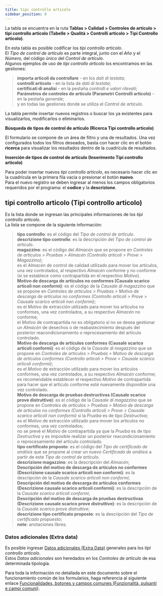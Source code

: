 ```yaml
---
title: tipi controllo articolo
sidebar_position: 9
---
```


La tabla se encuentra en la ruta **Tablas > Calidad > Controles de artículo > tipi controllo articolo (Tabelle > Qualità > Controlli articolo > Tipi Controllo articolo)**.

En esta tabla es posible codificar los *tipi controllo articolo*.  
El *Tipo de control de artículo* es parte integral, junto con el *Año* y el *Número*, del código único del *Control de artículo*.  
Algunos ejemplos de uso de *tipi controllo articolo* los encontramos en las gestiones:  
> **importa articoli da controllare** - en los *dati di testata*;  
> **controlli articolo** - en la lista de *dati di testata*;  
> **certificati di analisi** - en la pestaña *controlli e valori rilevati*;  
> **Parámetros de controles de artículo (Parametri Controlli articolo)** - en la pestaña *generale*;  
y en todas las gestiones donde se utiliza el *Control de artículo*.

La tabla permite insertar nuevos registros o buscar los ya existentes para visualizarlos, modificarlos o eliminarlos.

**Búsqueda de tipos de control de artículo (Ricerca Tipi controllo articolo)**

El formulario se compone de un área de filtro y una de resultados. Una vez configurados todos los filtros deseados, basta con hacer clic en el botón **ricerca** para visualizar los resultados dentro de la cuadrícula de resultados.

**Inserción de tipos de control de artículo (Inserimento Tipi controllo articolo)**

Para poder insertar nuevos *tipi controllo articolo*, es necesario hacer clic en la cuadrícula en la primera fila vacía o presionar el botón **nuovo**.  
Para el nuevo registro se deben ingresar al menos los campos obligatorios requeridos por el programa: el **codice** y la **descrizione**.

## tipi controllo articolo (Tipi controllo articolo)

Es la lista donde se ingresan las principales informaciones de los *tipi controllo articolo*.  
La lista se compone de la siguiente información:  
> **tipo controllo**: es el código del *Tipo de control de artículo*.  
> **descrizione tipo controllo**: es la descripción del *Tipo de control de artículo*.  
> **magazzino**: es el código del *Almacén* que se propone en *Controles de artículos > Pruebas > Almacén (Controllo articoli > Prove > Magazzino)*;  
es el *Almacén* de control de calidad utilizado para mover los artículos, una vez controlados, al respectivo *Almacén* conforme y no conforme (si se establece como contrapartida en el respectivo *Motivo*).  
> **Motivo de descarga de artículos no conformes (Causale scarico articoli non conformi)**: es el código de la *Causale di magazzino* que se propone en *Controles de artículos > Pruebas > Motivo de descarga de artículos no conformes (Controllo articoli > Prove > Causale scarico articoli non conformi)*;  
es el *Motivo* de extracción utilizado para mover los artículos no conformes, una vez controlados, a su respectivo *Almacén* no conforme;  
el *Motivo* de contrapartida no es obligatorio si no se desea gestionar un *Almacén* de desechos o de reabastecimiento después del posterior reacondicionamiento o reprocesamiento del artículo controlado.  
> **Motivo de descarga de artículos conformes (Causale scarico articoli conformi)**: es el código de la *Causale di magazzino* que se propone en *Controles de artículos > Pruebas > Motivo de descarga de artículos conformes (Controllo articoli > Prove > Causale scarico articoli conformi)*;  
es el *Motivo* de extracción utilizado para mover los artículos conformes, una vez controlados, a su respectivo *Almacén* conforme;  
es recomendable establecer el respectivo *Motivo* de contrapartida para hacer que el artículo conforme esté nuevamente disponible una vez controlado.  
> **Motivo de descarga de pruebas destructivas (Causale scarico prove distruttive)**: es el código de la *Causale di magazzino* que se propone en *Controles de artículos > Pruebas > Motivo de descarga de artículos no conformes (Controllo articoli > Prove > Causale scarico articoli non conformi)* si la *Prueba* es de tipo *Destructiva*;  
es el *Motivo* de extracción utilizado para mover los artículos no conformes, una vez controlados;  
no se prevé el *Motivo* de contrapartida ya que la *Prueba* es de tipo *Destructiva* y es imposible realizar un posterior reacondicionamiento o reprocesamiento del artículo controlado.  
> **tipo certificato proposto**: es el código del *Tipo de certificado de análisis* que se propone al crear un nuevo *Certificado de análisis* a partir de este *Tipo de control de artículo*.  
> **descrizione magazzino**: es la descripción del *Almacén*;  
> **Descripción del motivo de descarga de artículos no conformes (Descrizione causale scarico articoli non conformi)**: es la descripción de la *Causale scarico articoli non conformi*;  
> **Descripción del motivo de descarga de artículos conformes (Descrizione causale scarico articoli conformi)**: es la descripción de la *Causale scarico articoli conformi*;  
> **Descripción del motivo de descarga de pruebas destructivas (Descrizione causale scarico prove distruttive)**: es la descripción de la *Causale scarico prove distruttive*;  
> **descrizione tipo certificato proposto**: es la descripción del *Tipo de certificado propuesto*;  
> **note**: anotaciones libres.

### Datos adicionales (Extra data)

Es posible ingresar [Datos adicionales (Extra Data)](/docs/configurations/utility/extra-data/extradata/search-extradata) generales para los *tipi controllo articolo*.  
Estos *Datos adicionales* son heredados en los *Controles de artículo* de esa determinada tipología.  

Para toda la información no detallada en este documento sobre el funcionamiento común de los formularios, haga referencia al siguiente enlace [Funcionalidades, botones y campos comunes (Funzionalità, pulsanti e campi comuni)](/docs/guide/common).